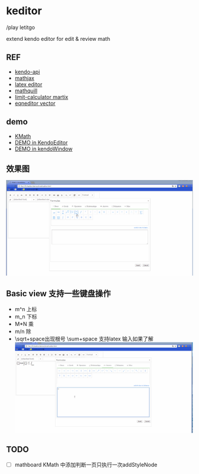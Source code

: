 # keditor 

/play letitgo

extend kendo editor for edit &amp; review   math

## REF

- [kendo-api](http://docs.telerik.com/kendo-ui/api/javascript/ui/editor#events-execute)
- [mathjax](http://docs.mathjax.org/en/latest/start.html)
- [latex editor](https://arachnoid.com/latex/)
- [mathquill](http://mathquill.com/)
- [limit-calculator martix](https://www.symbolab.com/solver/limit-calculator)
- [eqneditor vector](https://www.codecogs.com/latex/eqneditor.php)
## demo

- [KMath](https://sharpgui.github.io/keditor/demos/mathboard.html)
- [DEMO in KendoEditor](https://sharpgui.github.io/keditor/demos/kmath.editor.html)
- [DEMO in kendoWindow](https://sharpgui.github.io/keditor/demos/kmath.window.html)

## 效果图

![](pic/mathEditor.gif)

## Basic view 支持一些键盘操作
- m^n  上标
- m_n  下标
- M*N  乘
- m/n  除
- \sqrt+space出现根号  \sum+space             支持latex 输入如果了解
![](pic/basic.gif)

## TODO
- [ ] mathboard KMath 中添加判断一页只执行一次addStyleNode

